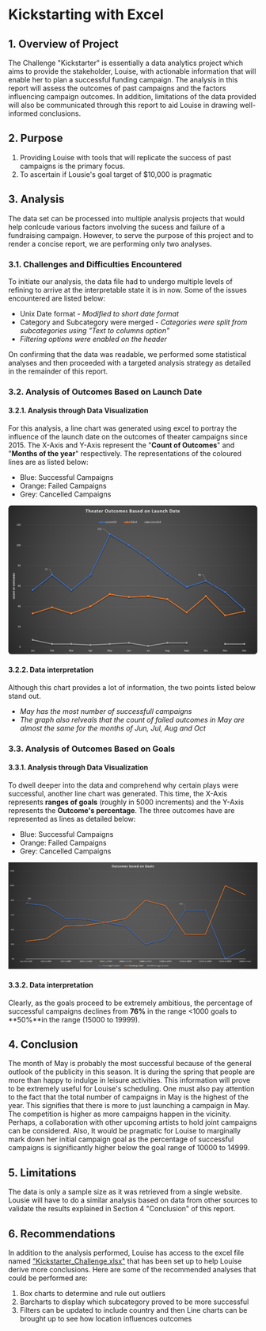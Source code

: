 # Kickstarting with Excel

## 1. Overview of Project
The Challenge "Kickstarter" is essentially a data analytics project which aims to provide the stakeholder, Louise, with actionable information that will enable her to plan a successful funding campaign.  The analysis in this report will assess the outcomes of past campaigns and the factors influencing campaign outcomes. In addition, limitations of the data provided will also be communicated through this report to aid Louise in drawing well-informed conclusions.

## 2. Purpose
  1) Providing Louise with tools that will replicate the success of past campaigns is the primary focus.
  2) To ascertain if Lousie's goal target of $10,000 is pragmatic

## 3. Analysis
The data set can be processed into multiple analysis projects that would help conlcude various factors involving the sucess and failure of a fundraising campaign. However, to serve the purpose of this project and to render a concise report, we are performing only two analyses. 

### 3.1. Challenges and Difficulties Encountered

To initiate our analysis, the data file had to undergo multiple levels of refining to arrive at the interpretable state it is in now. Some of the issues encountered are listed below:

 - Unix Date format - _Modified to short date format_
 - Category and Subcategory were merged - _Categories were split from subcategories using "Text to columns option"_
 - _Filtering options were enabled on the header_

On confirming that the data was readable, we performed some statistical analyses and then proceeded with a targeted analysis strategy as detailed in the remainder of this report.

### 3.2. Analysis of Outcomes Based on Launch Date

#### 3.2.1. Analysis through Data Visualization
For this analysis, a line chart was generated using excel to portray the influence of the launch date on the outcomes of theater campaigns since 2015. The X-Axis and Y-Axis represent the "**Count of Outcomes**" and "**Months of the year**" respectively.
The representations of the coloured lines are as listed below:
 * Blue: Successful Campaigns
 * Orange: Failed Campaigns 
 * Grey: Cancelled Campaigns

![](https://github.com/AllenAx91/kickstarter-analysis/blob/main/resources/Theater_Outcomes_vs_Launch.png)

#### 3.2.2. Data interpretation

Although this chart provides a lot of information, the two points listed below stand out. 
 * _May has the most number of successfull campaigns_
 * _The graph also relveals that the count of failed outcomes in May are almost the same for the months of Jun, Jul, Aug and Oct_

### 3.3. Analysis of Outcomes Based on Goals

#### 3.3.1. Analysis through Data Visualization

To dwell deeper into the data and comprehend why certain plays were successful, another line chart was generated. This time, the X-Axis represents **ranges of goals** (roughly in 5000 increments) and the Y-Axis represents the **Outcome's percentage**. The three outcomes have are represented as lines as detailed below:
 * Blue: Successful Campaigns
 * Orange: Failed Campaigns 
 * Grey: Cancelled Campaigns

![](https://github.com/AllenAx91/kickstarter-analysis/blob/main/resources/Outcomes_vs_Goals.png)

#### 3.3.2. Data interpretation

Clearly, as the goals proceed to be extremely ambitious, the percentage of successful campaigns declines from **76%** in the range <1000 goals to **50%**in the range (15000 to 19999). 

## 4. Conclusion 

The month of May is probably the most successful because of the general outlook of the publicity in this season. It is during the spring that people are more than happy to indulge in leisure activities. This information will prove to be extremely useful for Louise's scheduling. One must also pay attention to the fact that the total number of campaigns in May is the highest of the year. This signifies that there is more to just launching a campaign in May. The competition is higher as more campaigns happen in the vicinity. Perhaps, a collaboration with other upcoming artists to hold joint campaigns can be considered. Also, It would be pragmatic for Louise to marginally mark down her initial campaign goal as the percentage of successful campaigns is significantly higher below the goal range of 10000 to 14999.
 
## 5. Limitations

The data is only a sample size as it was retrieved from a single website. Lousie will have to do a similar analysis based on data from other sources to validate the results explained in Section 4 "Conclusion" of this report. 

## 6. Recommendations 

In addition to the analysis performed, Louise has access to the excel file named ["Kickstarter_Challenge.xlsx"](https://github.com/AllenAx91/kickstarter-analysis/blob/main/Kickstarter_Challenge.xlsx) that has been set up to help Louise derive more conclusions. Here are some of the recommended analyses that could be performed are: 
   1) Box charts to determine and rule out outliers
   2) Barcharts to display which subcategory proved to be more successful
   3) Filters can be updated to include country and then Line charts can be brought up to see how location influences outcomes

    

